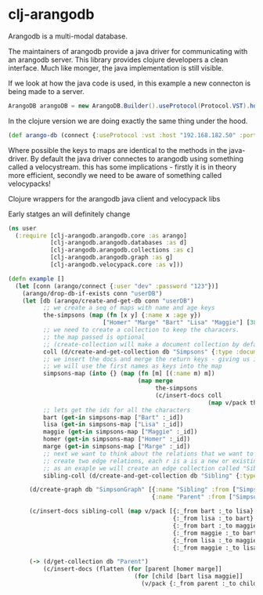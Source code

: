 # clj-arangodb

Arangodb is a multi-modal database.

The maintainers of arangodb provide a java driver for communicating with an arangodb server. This library provides clojure developers a clean interface. Much like monger, the java implementation is still visible.

If we look at how the java code is used, in this example a new connecton is being made to a server.
```java
ArangoDB arangoDB = new ArangoDB.Builder().useProtocol(Protocol.VST).host("192.168.182.50", 8888).build();
```
In the clojure version we are doing exactly the same thing under the hood.
```clojure
(def arango-db (connect {:useProtocol :vst :host "192.168.182.50" :port 8888}))
```
Where possible the keys to maps are identical to the methods in the java-driver. By default the java driver connectes to arangodb using something called a velocystream. this has some implications - firstly it is in theory more efficient, secondly we need to be aware of something called velocypacks!



Clojure wrappers for the arangodb java client and velocypack libs

Early statges an will definitely change

```clojure
(ns user
  (:require [clj-arangodb.arangodb.core :as arango]
            [clj-arangodb.arangodb.databases :as d]
            [clj-arangodb.arangodb.collections :as c]
            [clj-arangodb.arangodb.graph :as g]
            [clj-arangodb.velocypack.core :as v]))

(defn example []
  (let [conn (arango/connect {:user "dev" :password "123"})]
    (arango/drop-db-if-exists conn "userDB")
    (let [db (arango/create-and-get-db conn "userDB")
          ;; we create a seq of maps with name and age keys
          the-simpsons (map (fn [x y] {:name x :age y})
                           ["Homer" "Marge" "Bart" "Lisa" "Maggie"] [38 36 10 8 2])
          ;; we need to create a collection to keep the characers.
          ;; the map passed is optional
          ;; (create-collection will make a document collection by default)
          coll (d/create-and-get-collection db "Simpsons" {:type :document})
          ;; we insert the docs and merge the return keys - giving us ids
          ;; we will use the first names as keys into the map
          simpsons-map (into {} (map (fn [m] [(:name m) m])
                                     (map merge
                                          the-simpsons
                                          (c/insert-docs coll
                                                         (map v/pack the-simpsons)))))
          ;; lets get the ids for all the characters
          bart (get-in simpsons-map ["Bart" :_id])
          lisa (get-in simpsons-map ["Lisa" :_id])
          maggie (get-in simpsons-map ["Maggie" :_id])
          homer (get-in simpsons-map ["Homer" :_id])
          marge (get-in simpsons-map ["Marge" :_id])
          ;; next we want to think about the relations that we want to capture
          ;; create two edge relations, each r is a is a new or existing edge collection
          ;; as an exaple we will create an edge collection called "Sibling" now.
          sibling-coll (d/create-and-get-collection db "Sibling" {:type :edge})]

      (d/create-graph db "SimpsonGraph" [{:name "Sibling" :from ["Simpsons"] :to ["Simpsons"]}
                                         {:name "Parent" :from ["Simpsons"] :to ["Simpsons"]}])

      (c/insert-docs sibling-coll (map v/pack [{:_from bart :_to lisa}
                                               {:_from lisa :_to bart}
                                               {:_from bart :_to maggie}
                                               {:_from maggie :_to bart}
                                               {:_from lisa :_to maggie}
                                               {:_from maggie :_to lisa}]))

      (-> (d/get-collection db "Parent")
          (c/insert-docs (flatten (for [parent [homer marge]]
                                    (for [child [bart lisa maggie]]
                                      (v/pack {:_from parent :_to child})))))))))
```
